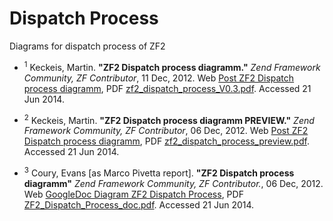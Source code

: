 # Dispatch Process

Diagrams for dispatch process of ZF2

* <sup>1</sup> Keckeis, Martin. __"ZF2 Dispatch process diagramm."__ _Zend Framework Community, ZF Contributor_, 11 Dec, 2012. 
Web [Post ZF2 Dispatch process diagramm](http://zend-framework-community.634137.n4.nabble.com/ZF2-Dispatch-process-diagramm-td4658332.html), 
PDF [zf2_dispatch_process_V0.3.pdf](/assets/developer/pdf/zf2_dispatch_process_V0.3.pdf). Accessed 21 Jun 2014.

* <sup>2</sup> Keckeis, Martin. __"ZF2 Dispatch process diagramm PREVIEW."__ _Zend Framework Community, ZF Contributor_, 06 Dec, 2012. 
Web [Post ZF2 Dispatch process diagramm](http://zend-framework-community.634137.n4.nabble.com/ZF2-Dispatch-process-diagramm-td4658332.html), 
PDF [zf2_dispatch_process_preview.pdf](/assets/developer/pdf/zf2_dispatch_process.pdf). Accessed 21 Jun 2014.

* <sup>3</sup> Coury, Evans [as Marco Pivetta report]. __"ZF2 Dispatch process diagramm"__ _Zend Framework Community, ZF Contributor._, 06 Dec, 2012.  
Web [GoogleDoc Diagram ZF2 Dispatch Process](https://docs.google.com/drawings/d/1OwFfjgaiXDuKmS2I8nnJNFqoDgEWNNB-_-tUXUPVrgQ/edit), 
PDF [ZF2_Dispatch_Process_doc.pdf](/assets/developer/pdf/ZF2_Dispatch_Process_doc.pdf). Accessed 21 Jun 2014.




